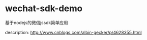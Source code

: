 # wechat-sdk-demo
基于nodejs的微信jssdk简单应用

description: http://www.cnblogs.com/albin-gecker/p/4628355.html
